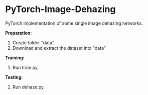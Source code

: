 # PyTorch-Image-Dehazing
PyTorch implementation of some single image dehazing networks. 

**Preparation:**
1. Create folder "data".
2. Download and extract the dataset into "data" 

**Training:**
1. Run train.py.

**Testing:**
1. Run dehaze.py. 